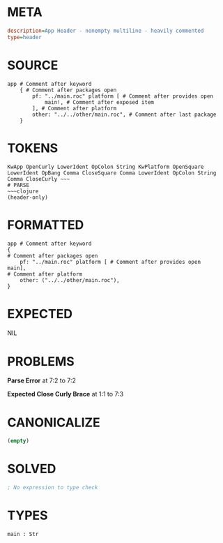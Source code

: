# META
~~~ini
description=App Header - nonempty multiline - heavily commented
type=header
~~~
# SOURCE
~~~roc
app # Comment after keyword
	{ # Comment after packages open
		pf: "../main.roc" platform [ # Comment after provides open
			main!, # Comment after exposed item
		], # Comment after platform
		other: "../../other/main.roc", # Comment after last package
	}
~~~
# TOKENS
~~~text
KwApp OpenCurly LowerIdent OpColon String KwPlatform OpenSquare LowerIdent OpBang Comma CloseSquare Comma LowerIdent OpColon String Comma CloseCurly ~~~
# PARSE
~~~clojure
(header-only)
~~~
# FORMATTED
~~~roc
app # Comment after keyword
{
# Comment after packages open
	pf: "../main.roc" platform [ # Comment after provides open
main],
# Comment after platform
	other: ("../../other/main.roc"),
}

~~~
# EXPECTED
NIL
# PROBLEMS
**Parse Error**
at 7:2 to 7:2

**Expected Close Curly Brace**
at 1:1 to 7:3

# CANONICALIZE
~~~clojure
(empty)
~~~
# SOLVED
~~~clojure
; No expression to type check
~~~
# TYPES
~~~roc
main : Str
~~~
